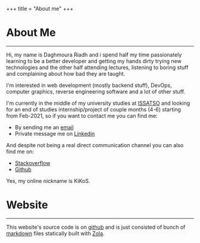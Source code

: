 +++
title = "About me"
+++
# About Me
---
Hi, my name is Daghmoura Riadh and i spend half my time passionately learning to be a better
developer and getting my hands dirty trying new technologies and the other half attending
lectures, listening to boring stuff and complaining about how bad they are taught.

I'm interested in web development (mostly backend stuff), DevOps, computer graphics, reverse engineering 
software and a lot of other stuff.

I'm currently in the middle of my university studies at [ISSATSO](http://www.issatso.rnu.tn/) and looking for
an end of studies internship/project of couple months (4-6) starting from Feb-2021, so if you want to contact me you 
can find me:
- By sending me an [email](mailto:dag.riadh@gmail.com)
- Private message me on [Linkedin](https://www.linkedin.com/in/riadh-daghmoura-043077185/)

And despite not being a real direct communication channel you can also find me on: 
- [Stackoverflow](https://stackoverflow.com/users/9437824/kikos)
- [Github](https://github.com/KiKoS0)

Yes, my online nickname is KiKoS.


# Website
---
This website's source code is on [github](https://github.com/KiKoS0/kikos0.github.io) and is just consisted of bunch of [markdown](https://en.wikipedia.org/wiki/Markdown) 
files statically built with [Zola](https://www.getzola.org/).
